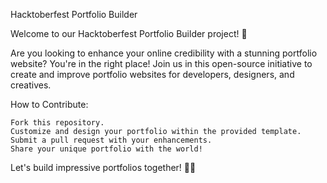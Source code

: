 Hacktoberfest Portfolio Builder

Welcome to our Hacktoberfest Portfolio Builder project! 🚀

Are you looking to enhance your online credibility with a stunning portfolio website? You're in the right place! Join us in this open-source initiative to create and improve portfolio websites for developers, designers, and creatives.

How to Contribute:

    Fork this repository.
    Customize and design your portfolio within the provided template.
    Submit a pull request with your enhancements.
    Share your unique portfolio with the world!

Let's build impressive portfolios together! 💼✨

